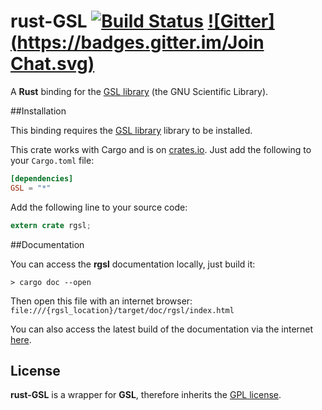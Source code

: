 rust-GSL [![Build Status](https://api.travis-ci.org/GuillaumeGomez/rust-GSL.png?branch=master)](https://travis-ci.org/GuillaumeGomez/rust-GSL) [![Gitter](https://badges.gitter.im/Join Chat.svg)](https://gitter.im/GuillaumeGomez/rust-GSL?utm_source=badge&utm_medium=badge&utm_campaign=pr-badge)
========

A __Rust__ binding for the [GSL library] (the GNU Scientific Library).

##Installation

This binding requires the [GSL library] library to be installed.

This crate works with Cargo and is on [crates.io].  Just add the
following to your `Cargo.toml` file:

```toml
[dependencies]
GSL = "*"
```

Add the following line to your source code:

```rust
extern crate rgsl;
```

##Documentation

You can access the __rgsl__ documentation locally, just build it:

```Shell
> cargo doc --open
```

Then open this file with an internet browser:
`file:///{rgsl_location}/target/doc/rgsl/index.html`

You can also access the latest build of the documentation via the internet [here](http://rust-ci.org/GuillaumeGomez/rust-GSL/doc/rgsl/).

## License
__rust-GSL__ is a wrapper for __GSL__, therefore inherits the [GPL license](http://www.gnu.org/copyleft/gpl.html).

[crates.io]: https://crates.io/crates/GSL
[GSL library]: http://www.gnu.org/software/gsl/

